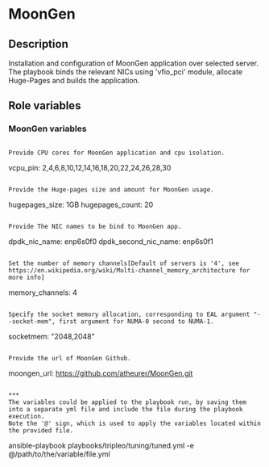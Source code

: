 # MoonGen

## Description
Installation and configuration of MoonGen application over selected server.
The playbook binds the relevant NICs using 'vfio_pci' module, allocate Huge-Pages and builds the application.

## Role variables
### MoonGen variables
```

Provide CPU cores for MoonGen application and cpu isolation.
```
vcpu_pin: 2,4,6,8,10,12,14,16,18,20,22,24,26,28,30
```

Provide the Huge-pages size and amount for MoonGen usage.
```
hugepages_size: 1GB
hugepages_count: 20
```

Provide The NIC names to be bind to MoonGen app.
```
dpdk_nic_name: enp6s0f0
dpdk_second_nic_name: enp6s0f1
```

Set the number of memory channels[Default of servers is '4', see https://en.wikipedia.org/wiki/Multi-channel_memory_architecture for more info]
```
memory_channels: 4
```

Specify the socket memory allocation, corresponding to EAL argument "--socket-mem", first argument for NUMA-0 second to NUMA-1.
```
socketmem: "2048,2048"
```

Provide the url of MoonGen Github.
```
moongen_url: https://github.com/atheurer/MoonGen.git
```

***
The variables could be applied to the playbook run, by saving them into a separate yml file and include the file during the playbook execution.  
Note the '@' sign, which is used to apply the variables located within the provided file.

```
ansible-playbook playbooks/tripleo/tuning/tuned.yml -e @/path/to/the/variable/file.yml
```
